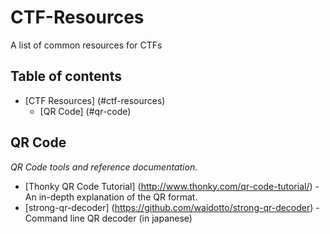 # CTF-Resources
A list of common resources for CTFs

## Table of contents
* [CTF Resources] (#ctf-resources)
  * [QR Code] (#qr-code)
  
## QR Code
*QR Code tools and reference documentation.*
  * [Thonky QR Code Tutorial] (http://www.thonky.com/qr-code-tutorial/) - An in-depth explanation of the QR format.
  * [strong-qr-decoder] (https://github.com/waidotto/strong-qr-decoder) - Command line QR decoder (in japanese)
